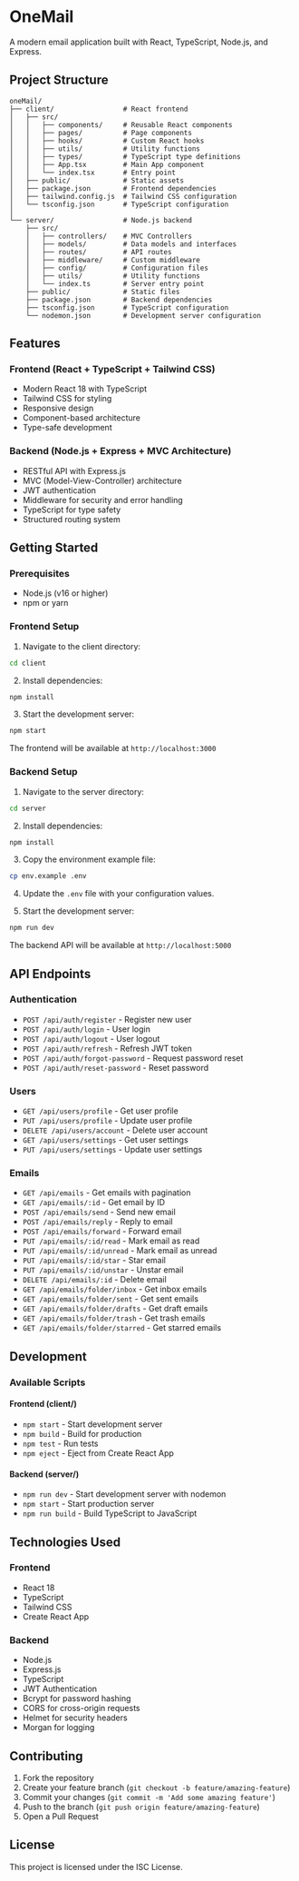 # OneMail

A modern email application built with React, TypeScript, Node.js, and Express.

## Project Structure

```
oneMail/
├── client/                 # React frontend
│   ├── src/
│   │   ├── components/     # Reusable React components
│   │   ├── pages/          # Page components
│   │   ├── hooks/          # Custom React hooks
│   │   ├── utils/          # Utility functions
│   │   ├── types/          # TypeScript type definitions
│   │   ├── App.tsx         # Main App component
│   │   └── index.tsx       # Entry point
│   ├── public/             # Static assets
│   ├── package.json        # Frontend dependencies
│   ├── tailwind.config.js  # Tailwind CSS configuration
│   └── tsconfig.json       # TypeScript configuration
│
└── server/                 # Node.js backend
    ├── src/
    │   ├── controllers/    # MVC Controllers
    │   ├── models/         # Data models and interfaces
    │   ├── routes/         # API routes
    │   ├── middleware/     # Custom middleware
    │   ├── config/         # Configuration files
    │   ├── utils/          # Utility functions
    │   └── index.ts        # Server entry point
    ├── public/             # Static files
    ├── package.json        # Backend dependencies
    ├── tsconfig.json       # TypeScript configuration
    └── nodemon.json        # Development server configuration
```

## Features

### Frontend (React + TypeScript + Tailwind CSS)
- Modern React 18 with TypeScript
- Tailwind CSS for styling
- Responsive design
- Component-based architecture
- Type-safe development

### Backend (Node.js + Express + MVC Architecture)
- RESTful API with Express.js
- MVC (Model-View-Controller) architecture
- JWT authentication
- Middleware for security and error handling
- TypeScript for type safety
- Structured routing system

## Getting Started

### Prerequisites
- Node.js (v16 or higher)
- npm or yarn

### Frontend Setup

1. Navigate to the client directory:
```bash
cd client
```

2. Install dependencies:
```bash
npm install
```

3. Start the development server:
```bash
npm start
```

The frontend will be available at `http://localhost:3000`

### Backend Setup

1. Navigate to the server directory:
```bash
cd server
```

2. Install dependencies:
```bash
npm install
```

3. Copy the environment example file:
```bash
cp env.example .env
```

4. Update the `.env` file with your configuration values.

5. Start the development server:
```bash
npm run dev
```

The backend API will be available at `http://localhost:5000`

## API Endpoints

### Authentication
- `POST /api/auth/register` - Register new user
- `POST /api/auth/login` - User login
- `POST /api/auth/logout` - User logout
- `POST /api/auth/refresh` - Refresh JWT token
- `POST /api/auth/forgot-password` - Request password reset
- `POST /api/auth/reset-password` - Reset password

### Users
- `GET /api/users/profile` - Get user profile
- `PUT /api/users/profile` - Update user profile
- `DELETE /api/users/account` - Delete user account
- `GET /api/users/settings` - Get user settings
- `PUT /api/users/settings` - Update user settings

### Emails
- `GET /api/emails` - Get emails with pagination
- `GET /api/emails/:id` - Get email by ID
- `POST /api/emails/send` - Send new email
- `POST /api/emails/reply` - Reply to email
- `POST /api/emails/forward` - Forward email
- `PUT /api/emails/:id/read` - Mark email as read
- `PUT /api/emails/:id/unread` - Mark email as unread
- `PUT /api/emails/:id/star` - Star email
- `PUT /api/emails/:id/unstar` - Unstar email
- `DELETE /api/emails/:id` - Delete email
- `GET /api/emails/folder/inbox` - Get inbox emails
- `GET /api/emails/folder/sent` - Get sent emails
- `GET /api/emails/folder/drafts` - Get draft emails
- `GET /api/emails/folder/trash` - Get trash emails
- `GET /api/emails/folder/starred` - Get starred emails

## Development

### Available Scripts

#### Frontend (client/)
- `npm start` - Start development server
- `npm build` - Build for production
- `npm test` - Run tests
- `npm eject` - Eject from Create React App

#### Backend (server/)
- `npm run dev` - Start development server with nodemon
- `npm start` - Start production server
- `npm run build` - Build TypeScript to JavaScript

## Technologies Used

### Frontend
- React 18
- TypeScript
- Tailwind CSS
- Create React App

### Backend
- Node.js
- Express.js
- TypeScript
- JWT Authentication
- Bcrypt for password hashing
- CORS for cross-origin requests
- Helmet for security headers
- Morgan for logging

## Contributing

1. Fork the repository
2. Create your feature branch (`git checkout -b feature/amazing-feature`)
3. Commit your changes (`git commit -m 'Add some amazing feature'`)
4. Push to the branch (`git push origin feature/amazing-feature`)
5. Open a Pull Request

## License

This project is licensed under the ISC License.
